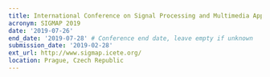 ```yaml
---
title: International Conference on Signal Processing and Multimedia Applications
acronym: SIGMAP 2019
date: '2019-07-26'
end_date: '2019-07-28' # Conference end date, leave empty if unknown
submission_date: '2019-02-28'
ext_url: http://www.sigmap.icete.org/
location: Prague, Czech Republic
---
```

